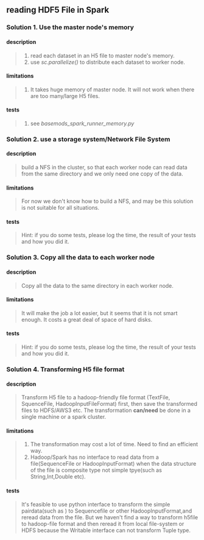 ## reading HDF5 File in Spark

### Solution 1. Use the master node's memory

#### description
> 1. read each dataset in an H5 file to master node's memory.
> 2. use *sc.parallelize()* to distribute each dataset to worker node.

#### limitations
> 1. It takes huge memory of master node. It will not work when there are too many/large H5 files.

#### tests
> 1. see *basemods_spark_runner_memory.py*


### Solution 2. use a storage system/Network File System

#### description
> build a NFS in the cluster, so that each worker node can read data from the same directory and we only need one copy of the data.

#### limitations
> For now we don't know how to build a NFS, and may be this solution is not suitable for all situations.

#### tests
> Hint: if you do some tests, please log the time, the result of your tests and how you did it.


### Solution 3. Copy all the data to each worker node

#### description
> Copy all the data to the same directory in each worker node.

#### limitations
> It will make the job a lot easier, but it seems that it is not smart enough. It costs a great deal of space of hard disks.

#### tests
> Hint: if you do some tests, please log the time, the result of your tests and how you did it.


### Solution 4. Transforming H5 file format 

#### description
> Transform H5 file to a hadoop-friendly file format (TextFile, SquenceFile, HadoopInputFileFormat) first, then save the transformed files to HDFS/AWS3 etc. The transformation __can/need__ be done in a single machine or a spark cluster. 

#### limitations
> 1. The transformation may cost a lot of time. Need to find an efficient way.
> 2. Hadoop/Spark has no interface to read data from a file(SequenceFile or HadoopInputFormat) when the data structure of the file is composite type not simple tpye(such as String,Int,Double etc). 
#### tests
> It's feasible to use python interface to transform the simple pairdata(such as ) to Sequencefile or other HadoopInputFormat,and reread data from the file.
> But we haven't find a way to transform h5file to hadoop-file format and then reread it from local file-system or HDFS because the Writable interface can not transform Tuple type.


